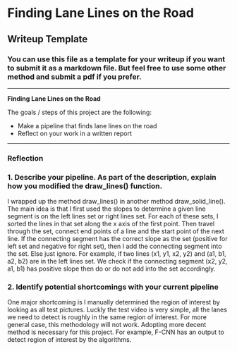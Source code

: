 # **Finding Lane Lines on the Road** 

## Writeup Template

### You can use this file as a template for your writeup if you want to submit it as a markdown file. But feel free to use some other method and submit a pdf if you prefer.

---

**Finding Lane Lines on the Road**

The goals / steps of this project are the following:
* Make a pipeline that finds lane lines on the road
* Reflect on your work in a written report


[//]: # (Image References)

[image1]: ./examples/grayscale.jpg "Grayscale"

---

### Reflection

### 1. Describe your pipeline. As part of the description, explain how you modified the draw_lines() function.

I wrapped up the method draw_lines() in another method draw_solid_line(). The main idea is that I first used the slopes to determine a given line segment is on the left lines set or right lines set. For each of these sets, I sorted  the lines in that set along the x axis of the first point. Then travel through the set, connect end points of a line and the start point of the next line. If the connecting segment has the correct slope as the set (positive for left set and negative for right set), then I add the connecting segment into the set. Else just ignore. For example, if two lines (x1, y1, x2, y2) and (a1, b1, a2, b2) are in the left lines set. We check if the connecting segment (x2, y2, a1, b1) has positive slope then do or do not add into the set accordingly.


### 2. Identify potential shortcomings with your current pipeline

One major shortcoming is I manually determined the region of interest by looking as all test pictures. Luckly the test video is very simple, all the lanes we need to detect is roughly  in the same region of interest. For more general case, this methodology will not work.
Adopting more decent method is necessary for this project. For example, F-CNN has an output to detect region of interest by the algorithms. 

